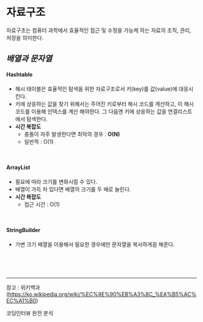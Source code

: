 # 자료구조

자료구조는 컴퓨터 과학에서 효율적인 접근 및 수정을 가능케 하는 자료의 조직, 관리, 저장을 의미한다.

## *배열과 문자열*

#### Hashtable

- 해시 테이블은 효율적인 탐색을 위한 자료구조로서 키(key)를 값(value)에 대응시킨다.
- 키에 상응하는 값을 찾기 위해서는 주어진 키로부터 해시 코드를 계산하고, 이 해시 코드를 이용해 인덱스를 계산 해야한다. 그 다음엔 키에 상응하는 값을 연결리스트에서 탐색한다.
- **시간 복잡도** 
  - 충돌이 자주 발생한다면 최악의 경우 : **O(N)**
  - 일반적 : O(1)

<br>

#### ArrayList

- 필요에 따라 크기를 변화시킬 수 있다.
- 배열이 가득 차 있다면 배열의 크기를 두 배로 늘린다.
- **시간 복잡도**
  - 접근 시간 : O(1)

<br>

#### StringBuilder

- 가변 크기 배열을 이용해서 필요한 경우에만 문자열을 복사하게끔 해준다.

<br>

<br>

<br>

___

참고 : 위키백과 (https://ko.wikipedia.org/wiki/%EC%9E%90%EB%A3%8C_%EA%B5%AC%EC%A1%B0)

코딩인터뷰 완전 분석









